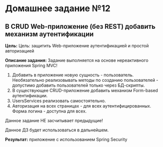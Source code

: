 # Домашнее задание №12
## В CRUD Web-приложение (без REST) добавить механизм аутентификации

**Цель:** Цель: защитить Web-приложение аутентификацией и простой авторизацией

**Описание задания:**
Задание выполняется на основе нереактивного приложения Spring MVC!
1. Добавить в приложение новую сущность - пользователь. Необязательно реализовывать методы по созданию пользователей -
   допустимо добавить пользователей только через БД-скрипты.
2. В существующее CRUD-приложение добавить механизм Form-based аутентификации.
3. UsersServices реализовать самостоятельно.
4. Авторизация на всех страницах - для всех аутентифицированных. Форма логина - доступна для всех.

Данное задание НЕ засчитывает предыдущие!

Данное ДЗ будет использоваться в дальнейшем.

**Результат:** приложение с использованием Spring Security